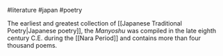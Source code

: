 #literature #japan #poetry

The earliest and greatest collection of [[Japanese Traditional Poetry|Japanese poetry]], the *Manyoshu* was compiled in the late eighth century C.E. during the [[Nara Period]] and contains more than four thousand poems.